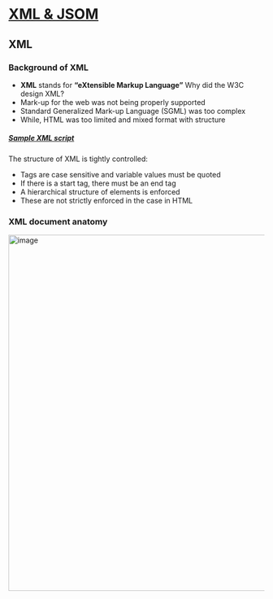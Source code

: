 # [XML & JSOM](https://github.com/Hanif-K-Musaheb/Year-2-CompSci-Notes/blob/main/WAD/wad.md)
## XML
### Background of XML
 - **XML**	stands	for	**“eXtensible	Markup Language”**
Why	did	the	W3C	design	XML?
 - Mark-up	for	the	web	was	not	being	properly supported
 - Standard	Generalized	Mark-up	Language	(SGML)	was	too	complex	
 - While,	HTML	was	too	limited	and	mixed	format	with structure

##### [Sample XML script](https://github.com/Hanif-K-Musaheb/Year-2-CompSci-Notes/blob/main/WAD/sampleXML.xml)

The	structure	of	XML	is	tightly	controlled:

- Tags	are	case	sensitive	and	variable	values	must	be	quoted	
- If	there	is	a	start	tag,	there	must	be	an	end	tag
- A	hierarchical	structure	of	elements	is	enforced	
- These	are	not	strictly	enforced	in	the	case	in	HTML

### XML document anatomy
<img width = "700" alt="image" src="https://github.com/user-attachments/assets/7b636a58-1aed-4e6d-8620-4dcf38a41be7" />
